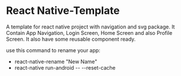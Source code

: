 # React Native-Template
A template for react native project with navigation and svg package.
It Contain App Navigation, Login Screen, Home Screen and also Profile Screen.
It also have some reusable component ready.

use this command to rename your app:
- react-native-rename "New Name"
- react-native run-android -- --reset-cache
